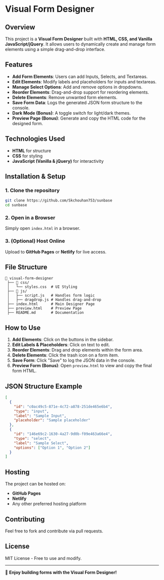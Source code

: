# Visual Form Designer

## Overview
This project is a **Visual Form Designer** built with **HTML, CSS, and Vanilla JavaScript/jQuery**. It allows users to dynamically create and manage form elements using a simple drag-and-drop interface.

## Features
- **Add Form Elements**: Users can add Inputs, Selects, and Textareas.
- **Edit Elements**: Modify labels and placeholders for inputs and textareas.
- **Manage Select Options**: Add and remove options in dropdowns.
- **Reorder Elements**: Drag-and-drop support for reordering elements.
- **Delete Elements**: Remove unwanted form elements.
- **Save Form Data**: Logs the generated JSON form structure to the console.
- **Dark Mode (Bonus)**: A toggle switch for light/dark themes.
- **Preview Page (Bonus)**: Generate and copy the HTML code for the designed form.

## Technologies Used
- **HTML** for structure
- **CSS** for styling
- **JavaScript (Vanilla & jQuery)** for interactivity

## Installation & Setup
### 1. Clone the repository
```sh
git clone https://github.com/Skchouhan753/sunbase
cd sunbase
```

### 2. Open in a Browser
Simply open `index.html` in a browser.

### 3. (Optional) Host Online
Upload to **GitHub Pages** or **Netlify** for live access.

## File Structure
```
📂 visual-form-designer
 ├── 📁 css/
 │   └── styles.css  # UI Styling
 ├── 📁 js/
 │   ├── script.js   # Handles form logic
 │   ├── dragdrop.js # Handles drag-and-drop
 ├── index.html      # Main Designer Page
 ├── preview.html    # Preview Page
 ├── README.md       # Documentation
```

## How to Use
1. **Add Elements**: Click on the buttons in the sidebar.
2. **Edit Labels & Placeholders**: Click on text to edit.
3. **Reorder Elements**: Drag and drop elements within the form area.
4. **Delete Elements**: Click the trash icon on a form item.
5. **Save Form**: Click "Save" to log the JSON data in the console.
6. **Preview Form (Bonus)**: Open `preview.html` to view and copy the final form HTML.

## JSON Structure Example
```json
[
  {
    "id": "c0ac49c5-871e-4c72-a878-251de465e6b4",
    "type": "input",
    "label": "Sample Input",
    "placeholder": "Sample placeholder"
  },
  {
    "id": "146e69c2-1630-4a27-9d0b-f09e463a66e4",
    "type": "select",
    "label": "Sample Select",
    "options": ["Option 1", "Option 2"]
  }
]
```

## Hosting
The project can be hosted on:
- **GitHub Pages**
- **Netlify**
- Any other preferred hosting platform

## Contributing
Feel free to fork and contribute via pull requests.

## License
MIT License - Free to use and modify.

---
🚀 **Enjoy building forms with the Visual Form Designer!**

